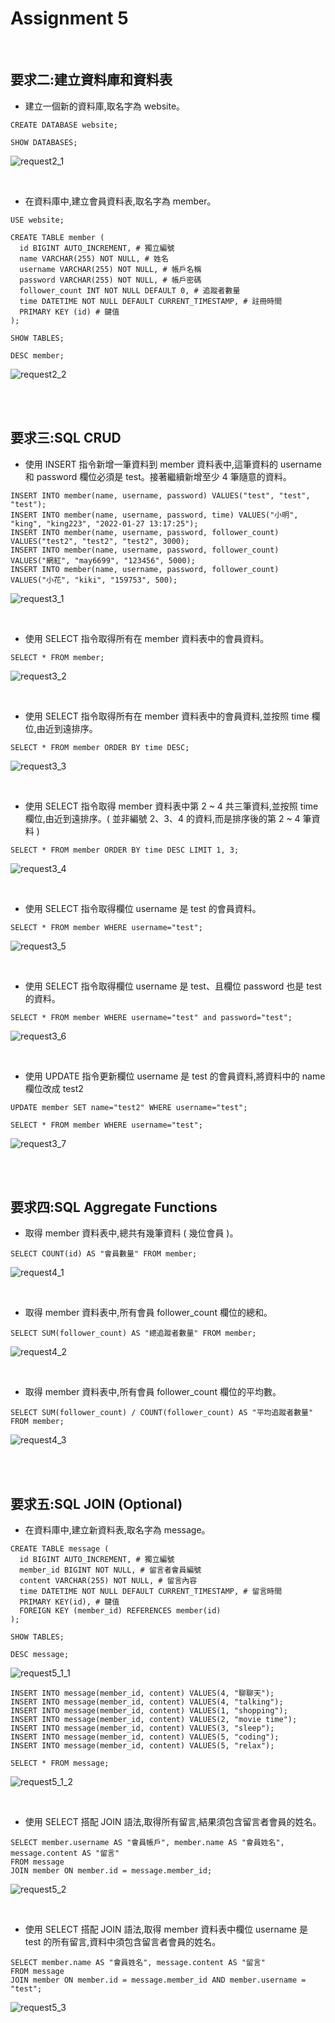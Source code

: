 # Assignment 5

<br>

## 要求二:建立資料庫和資料表

* 建立一個新的資料庫,取名字為 website。
```
CREATE DATABASE website;

SHOW DATABASES;
```
![request2_1](https://github.com/wc-su/wehelp-assignments/blob/main/week-5/images/request2_1.png)

<br>

* 在資料庫中,建立會員資料表,取名字為 member。
```
USE website;

CREATE TABLE member (
  id BIGINT AUTO_INCREMENT, # 獨立編號
  name VARCHAR(255) NOT NULL, # 姓名
  username VARCHAR(255) NOT NULL, # 帳戶名稱
  password VARCHAR(255) NOT NULL, # 帳戶密碼
  follower_count INT NOT NULL DEFAULT 0, # 追蹤者數量
  time DATETIME NOT NULL DEFAULT CURRENT_TIMESTAMP, # 註冊時間
  PRIMARY KEY (id) # 鍵值
);

SHOW TABLES;

DESC member;
```
![request2_2](https://github.com/wc-su/wehelp-assignments/blob/main/week-5/images/request2_2.png)

<br><br>

## 要求三:SQL CRUD

* 使用 INSERT 指令新增一筆資料到 member 資料表中,這筆資料的 username 和 password 欄位必須是 test。接著繼續新增至少 4 筆隨意的資料。
```
INSERT INTO member(name, username, password) VALUES("test", "test", "test");
INSERT INTO member(name, username, password, time) VALUES("小明", "king", "king223", "2022-01-27 13:17:25");
INSERT INTO member(name, username, password, follower_count) VALUES("test2", "test2", "test2", 3000);
INSERT INTO member(name, username, password, follower_count) VALUES("網紅", "may6699", "123456", 5000);
INSERT INTO member(name, username, password, follower_count) VALUES("小花", "kiki", "159753", 500);
```
![request3_1](https://github.com/wc-su/wehelp-assignments/blob/main/week-5/images/request3_1.png)

<br>

* 使用 SELECT 指令取得所有在 member 資料表中的會員資料。
```
SELECT * FROM member;
```
![request3_2](https://github.com/wc-su/wehelp-assignments/blob/main/week-5/images/request3_2.png)

<br>

* 使用 SELECT 指令取得所有在 member 資料表中的會員資料,並按照 time 欄位,由近到遠排序。
```
SELECT * FROM member ORDER BY time DESC;
```
![request3_3](https://github.com/wc-su/wehelp-assignments/blob/main/week-5/images/request3_3.png)

<br>

* 使用 SELECT 指令取得 member 資料表中第 2 ~ 4 共三筆資料,並按照 time 欄位,由近到遠排序。( 並非編號 2、3、4 的資料,而是排序後的第 2 ~ 4 筆資料 )
```
SELECT * FROM member ORDER BY time DESC LIMIT 1, 3;
```
![request3_4](https://github.com/wc-su/wehelp-assignments/blob/main/week-5/images/request3_4.png)

<br>

* 使用 SELECT 指令取得欄位 username 是 test 的會員資料。
```
SELECT * FROM member WHERE username="test";
```
![request3_5](https://github.com/wc-su/wehelp-assignments/blob/main/week-5/images/request3_5.png)

<br>

* 使用 SELECT 指令取得欄位 username 是 test、且欄位 password 也是 test 的資料。
```
SELECT * FROM member WHERE username="test" and password="test";
```
![request3_6](https://github.com/wc-su/wehelp-assignments/blob/main/week-5/images/request3_6.png)

<br>

* 使用 UPDATE 指令更新欄位 username 是 test 的會員資料,將資料中的 name 欄位改成 test2
```
UPDATE member SET name="test2" WHERE username="test";

SELECT * FROM member WHERE username="test";
```
![request3_7](https://github.com/wc-su/wehelp-assignments/blob/main/week-5/images/request3_7.png)

<br><br>

## 要求四:SQL Aggregate Functions

* 取得 member 資料表中,總共有幾筆資料 ( 幾位會員 )。
```
SELECT COUNT(id) AS "會員數量" FROM member;
```
![request4_1](https://github.com/wc-su/wehelp-assignments/blob/main/week-5/images/request4_1.png)

<br>

* 取得 member 資料表中,所有會員 follower_count 欄位的總和。
```
SELECT SUM(follower_count) AS "總追蹤者數量" FROM member;
```
![request4_2](https://github.com/wc-su/wehelp-assignments/blob/main/week-5/images/request4_2.png)

<br>

* 取得 member 資料表中,所有會員 follower_count 欄位的平均數。
```
SELECT SUM(follower_count) / COUNT(follower_count) AS "平均追蹤者數量" FROM member;
```
![request4_3](https://github.com/wc-su/wehelp-assignments/blob/main/week-5/images/request4_3.png)

<br><br>

## 要求五:SQL JOIN (Optional)

* 在資料庫中,建立新資料表,取名字為 message。
```
CREATE TABLE message (
  id BIGINT AUTO_INCREMENT, # 獨立編號
  member_id BIGINT NOT NULL, # 留言者會員編號
  content VARCHAR(255) NOT NULL, # 留言內容
  time DATETIME NOT NULL DEFAULT CURRENT_TIMESTAMP, # 留言時間
  PRIMARY KEY(id), # 鍵值
  FOREIGN KEY (member_id) REFERENCES member(id)
);

SHOW TABLES;

DESC message;
```
![request5_1_1](https://github.com/wc-su/wehelp-assignments/blob/main/week-5/images/request5_1_1.png)
```
INSERT INTO message(member_id, content) VALUES(4, "聊聊天");
INSERT INTO message(member_id, content) VALUES(4, "talking");
INSERT INTO message(member_id, content) VALUES(1, "shopping");
INSERT INTO message(member_id, content) VALUES(2, "movie time");
INSERT INTO message(member_id, content) VALUES(3, "sleep");
INSERT INTO message(member_id, content) VALUES(5, "coding");
INSERT INTO message(member_id, content) VALUES(5, "relax");

SELECT * FROM message;
```
![request5_1_2](https://github.com/wc-su/wehelp-assignments/blob/main/week-5/images/request5_1_2.png)

<br>

* 使用 SELECT 搭配 JOIN 語法,取得所有留言,結果須包含留言者會員的姓名。
```
SELECT member.username AS "會員帳戶", member.name AS "會員姓名", message.content AS "留言"
FROM message
JOIN member ON member.id = message.member_id;
```
![request5_2](https://github.com/wc-su/wehelp-assignments/blob/main/week-5/images/request5_2.png)

<br>

* 使用 SELECT 搭配 JOIN 語法,取得 member 資料表中欄位 username 是 test 的所有留言,資料中須包含留言者會員的姓名。
```
SELECT member.name AS "會員姓名", message.content AS "留言"
FROM message
JOIN member ON member.id = message.member_id AND member.username = "test";
```
![request5_3](https://github.com/wc-su/wehelp-assignments/blob/main/week-5/images/request5_3.png)

<br><br>
